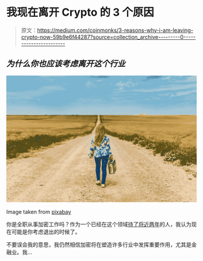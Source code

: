 # 我现在离开 Crypto 的 3 个原因

> 原文：<https://medium.com/coinmonks/3-reasons-why-i-am-leaving-crypto-now-59b9e6f44287?source=collection_archive---------0----------------------->

## *为什么你也应该考虑离开这个行业*

![](img/55de3ef90eb39a2bd5ca1a5c86b42063.png)

Image taken from [pixabay](https://pixabay.com/photos/suitcase-girl-leaving-child-person-1412996/)

你是全职从事加密工作吗？作为一个已经在这个领域[待了将近两年](https://www.alphatechmarketing.com/about/)的人，我认为现在可能是你考虑退出的时候了。

不要误会我的意思，我仍然相信加密将在塑造许多行业中发挥重要作用，尤其是金融业。我…
